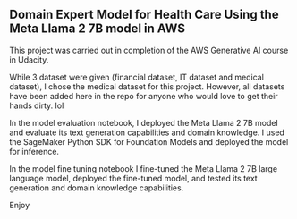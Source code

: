 ## Domain Expert Model for Health Care Using the Meta Llama 2 7B model in AWS

This project was carried out in completion of the AWS Generative AI course in Udacity.

While 3 dataset were given (financial dataset, IT dataset and medical dataset), I chose the medical dataset for this project. However, all datasets have been added here in the repo for anyone who would love to get their hands dirty. lol

In the model evaluation notebook, I deployed the Meta Llama 2 7B model and evaluate its text generation capabilities and domain knowledge. I used the SageMaker Python SDK for Foundation Models and deployed the model for inference.

In the model fine tuning notebook I fine-tuned the Meta Llama 2 7B large language model, deployed the fine-tuned model, and tested its text generation and domain knowledge capabilities.

Enjoy 
